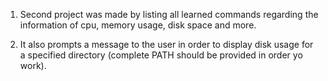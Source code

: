 1. Second project was made by listing all learned commands regarding the information of cpu, memory usage, disk space and more.

2. It also prompts a message to the user in order to display disk usage for a specified directory (complete PATH should be provided in order yo work).